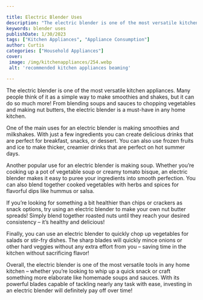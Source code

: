 ```yaml
---

title: Electric Blender Uses
description: "The electric blender is one of the most versatile kitchen appliances. Many people think of it as a simple way to make smoothies an...swipe up to find out"
keywords: blender uses
publishDate: 1/30/2023
tags: ["Kitchen Appliances", "Appliance Consumption"]
author: Curtis
categories: ["Household Appliances"]
cover: 
 image: /img/kitchenappliances/254.webp
 alt: 'recommended kitchen appliances beaming'

---
```


The electric blender is one of the most versatile kitchen appliances. Many people think of it as a simple way to make smoothies and shakes, but it can do so much more! From blending soups and sauces to chopping vegetables and making nut butters, the electric blender is a must-have in any home kitchen.

One of the main uses for an electric blender is making smoothies and milkshakes. With just a few ingredients you can create delicious drinks that are perfect for breakfast, snacks, or dessert. You can also use frozen fruits and ice to make thicker, creamier drinks that are perfect on hot summer days.

Another popular use for an electric blender is making soup. Whether you’re cooking up a pot of vegetable soup or creamy tomato bisque, an electric blender makes it easy to puree your ingredients into smooth perfection. You can also blend together cooked vegetables with herbs and spices for flavorful dips like hummus or salsa. 

If you’re looking for something a bit healthier than chips or crackers as snack options, try using an electric blender to make your own nut butter spreads! Simply blend together roasted nuts until they reach your desired consistency – it’s healthy and delicious! 

Finally, you can use an electric blender to quickly chop up vegetables for salads or stir-fry dishes. The sharp blades will quickly mince onions or other hard veggies without any extra effort from you – saving time in the kitchen without sacrificing flavor! 

Overall, the electric blender is one of the most versatile tools in any home kitchen – whether you’re looking to whip up a quick snack or craft something more elaborate like homemade soups and sauces. With its powerful blades capable of tackling nearly any task with ease, investing in an electric blender will definitely pay off over time!
